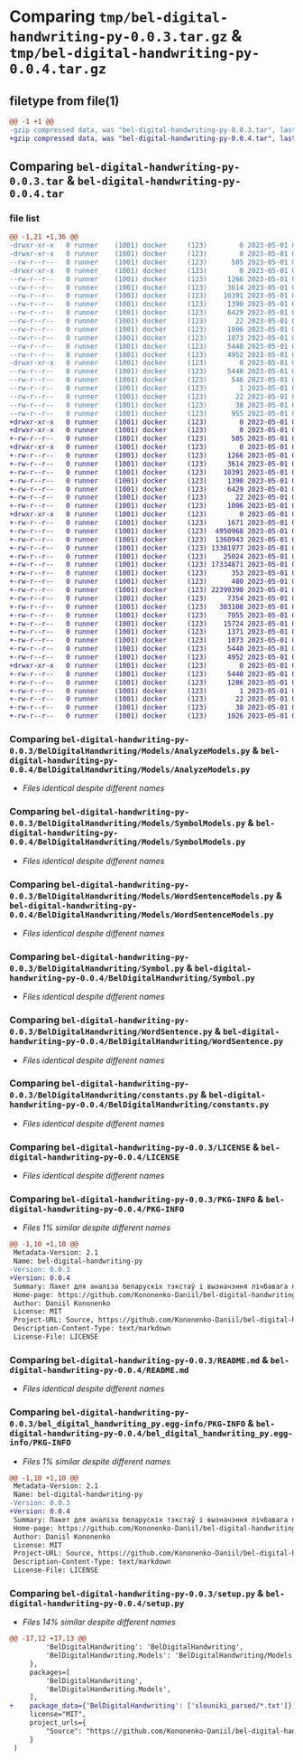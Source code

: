 # Comparing `tmp/bel-digital-handwriting-py-0.0.3.tar.gz` & `tmp/bel-digital-handwriting-py-0.0.4.tar.gz`

## filetype from file(1)

```diff
@@ -1 +1 @@
-gzip compressed data, was "bel-digital-handwriting-py-0.0.3.tar", last modified: Mon May  1 08:22:48 2023, max compression
+gzip compressed data, was "bel-digital-handwriting-py-0.0.4.tar", last modified: Mon May  1 08:29:07 2023, max compression
```

## Comparing `bel-digital-handwriting-py-0.0.3.tar` & `bel-digital-handwriting-py-0.0.4.tar`

### file list

```diff
@@ -1,21 +1,36 @@
-drwxr-xr-x   0 runner    (1001) docker     (123)        0 2023-05-01 08:22:48.838103 bel-digital-handwriting-py-0.0.3/
-drwxr-xr-x   0 runner    (1001) docker     (123)        0 2023-05-01 08:22:48.834103 bel-digital-handwriting-py-0.0.3/BelDigitalHandwriting/
--rw-r--r--   0 runner    (1001) docker     (123)      505 2023-05-01 08:22:27.000000 bel-digital-handwriting-py-0.0.3/BelDigitalHandwriting/BelDHAnalyser.py
-drwxr-xr-x   0 runner    (1001) docker     (123)        0 2023-05-01 08:22:48.838103 bel-digital-handwriting-py-0.0.3/BelDigitalHandwriting/Models/
--rw-r--r--   0 runner    (1001) docker     (123)     1266 2023-05-01 08:22:27.000000 bel-digital-handwriting-py-0.0.3/BelDigitalHandwriting/Models/AnalyzeModels.py
--rw-r--r--   0 runner    (1001) docker     (123)     3614 2023-05-01 08:22:27.000000 bel-digital-handwriting-py-0.0.3/BelDigitalHandwriting/Models/SymbolModels.py
--rw-r--r--   0 runner    (1001) docker     (123)    10391 2023-05-01 08:22:27.000000 bel-digital-handwriting-py-0.0.3/BelDigitalHandwriting/Models/WordSentenceModels.py
--rw-r--r--   0 runner    (1001) docker     (123)     1390 2023-05-01 08:22:27.000000 bel-digital-handwriting-py-0.0.3/BelDigitalHandwriting/Symbol.py
--rw-r--r--   0 runner    (1001) docker     (123)     6429 2023-05-01 08:22:27.000000 bel-digital-handwriting-py-0.0.3/BelDigitalHandwriting/WordSentence.py
--rw-r--r--   0 runner    (1001) docker     (123)       22 2023-05-01 08:22:27.000000 bel-digital-handwriting-py-0.0.3/BelDigitalHandwriting/__init__.py
--rw-r--r--   0 runner    (1001) docker     (123)     1006 2023-05-01 08:22:27.000000 bel-digital-handwriting-py-0.0.3/BelDigitalHandwriting/constants.py
--rw-r--r--   0 runner    (1001) docker     (123)     1073 2023-05-01 08:22:27.000000 bel-digital-handwriting-py-0.0.3/LICENSE
--rw-r--r--   0 runner    (1001) docker     (123)     5440 2023-05-01 08:22:48.838103 bel-digital-handwriting-py-0.0.3/PKG-INFO
--rw-r--r--   0 runner    (1001) docker     (123)     4952 2023-05-01 08:22:27.000000 bel-digital-handwriting-py-0.0.3/README.md
-drwxr-xr-x   0 runner    (1001) docker     (123)        0 2023-05-01 08:22:48.838103 bel-digital-handwriting-py-0.0.3/bel_digital_handwriting_py.egg-info/
--rw-r--r--   0 runner    (1001) docker     (123)     5440 2023-05-01 08:22:48.000000 bel-digital-handwriting-py-0.0.3/bel_digital_handwriting_py.egg-info/PKG-INFO
--rw-r--r--   0 runner    (1001) docker     (123)      546 2023-05-01 08:22:48.000000 bel-digital-handwriting-py-0.0.3/bel_digital_handwriting_py.egg-info/SOURCES.txt
--rw-r--r--   0 runner    (1001) docker     (123)        1 2023-05-01 08:22:48.000000 bel-digital-handwriting-py-0.0.3/bel_digital_handwriting_py.egg-info/dependency_links.txt
--rw-r--r--   0 runner    (1001) docker     (123)       22 2023-05-01 08:22:48.000000 bel-digital-handwriting-py-0.0.3/bel_digital_handwriting_py.egg-info/top_level.txt
--rw-r--r--   0 runner    (1001) docker     (123)       38 2023-05-01 08:22:48.838103 bel-digital-handwriting-py-0.0.3/setup.cfg
--rw-r--r--   0 runner    (1001) docker     (123)      955 2023-05-01 08:22:27.000000 bel-digital-handwriting-py-0.0.3/setup.py
+drwxr-xr-x   0 runner    (1001) docker     (123)        0 2023-05-01 08:29:07.611815 bel-digital-handwriting-py-0.0.4/
+drwxr-xr-x   0 runner    (1001) docker     (123)        0 2023-05-01 08:29:07.527815 bel-digital-handwriting-py-0.0.4/BelDigitalHandwriting/
+-rw-r--r--   0 runner    (1001) docker     (123)      505 2023-05-01 08:28:50.000000 bel-digital-handwriting-py-0.0.4/BelDigitalHandwriting/BelDHAnalyser.py
+drwxr-xr-x   0 runner    (1001) docker     (123)        0 2023-05-01 08:29:07.531815 bel-digital-handwriting-py-0.0.4/BelDigitalHandwriting/Models/
+-rw-r--r--   0 runner    (1001) docker     (123)     1266 2023-05-01 08:28:50.000000 bel-digital-handwriting-py-0.0.4/BelDigitalHandwriting/Models/AnalyzeModels.py
+-rw-r--r--   0 runner    (1001) docker     (123)     3614 2023-05-01 08:28:50.000000 bel-digital-handwriting-py-0.0.4/BelDigitalHandwriting/Models/SymbolModels.py
+-rw-r--r--   0 runner    (1001) docker     (123)    10391 2023-05-01 08:28:50.000000 bel-digital-handwriting-py-0.0.4/BelDigitalHandwriting/Models/WordSentenceModels.py
+-rw-r--r--   0 runner    (1001) docker     (123)     1390 2023-05-01 08:28:50.000000 bel-digital-handwriting-py-0.0.4/BelDigitalHandwriting/Symbol.py
+-rw-r--r--   0 runner    (1001) docker     (123)     6429 2023-05-01 08:28:50.000000 bel-digital-handwriting-py-0.0.4/BelDigitalHandwriting/WordSentence.py
+-rw-r--r--   0 runner    (1001) docker     (123)       22 2023-05-01 08:28:50.000000 bel-digital-handwriting-py-0.0.4/BelDigitalHandwriting/__init__.py
+-rw-r--r--   0 runner    (1001) docker     (123)     1006 2023-05-01 08:28:50.000000 bel-digital-handwriting-py-0.0.4/BelDigitalHandwriting/constants.py
+drwxr-xr-x   0 runner    (1001) docker     (123)        0 2023-05-01 08:29:07.611815 bel-digital-handwriting-py-0.0.4/BelDigitalHandwriting/slouniki_parsed/
+-rw-r--r--   0 runner    (1001) docker     (123)     1671 2023-05-01 08:28:50.000000 bel-digital-handwriting-py-0.0.4/BelDigitalHandwriting/slouniki_parsed/chastica.txt
+-rw-r--r--   0 runner    (1001) docker     (123)  4950968 2023-05-01 08:28:50.000000 bel-digital-handwriting-py-0.0.4/BelDigitalHandwriting/slouniki_parsed/dzeeprymetnik.txt
+-rw-r--r--   0 runner    (1001) docker     (123)  1360943 2023-05-01 08:28:50.000000 bel-digital-handwriting-py-0.0.4/BelDigitalHandwriting/slouniki_parsed/dzeeprysloue.txt
+-rw-r--r--   0 runner    (1001) docker     (123) 13381977 2023-05-01 08:28:50.000000 bel-digital-handwriting-py-0.0.4/BelDigitalHandwriting/slouniki_parsed/dzeyaslou.txt
+-rw-r--r--   0 runner    (1001) docker     (123)    25024 2023-05-01 08:28:50.000000 bel-digital-handwriting-py-0.0.4/BelDigitalHandwriting/slouniki_parsed/lychebnik.txt
+-rw-r--r--   0 runner    (1001) docker     (123) 17334871 2023-05-01 08:28:50.000000 bel-digital-handwriting-py-0.0.4/BelDigitalHandwriting/slouniki_parsed/nazounik.txt
+-rw-r--r--   0 runner    (1001) docker     (123)      353 2023-05-01 08:28:50.000000 bel-digital-handwriting-py-0.0.4/BelDigitalHandwriting/slouniki_parsed/pabochnae_slova.txt
+-rw-r--r--   0 runner    (1001) docker     (123)      480 2023-05-01 08:28:50.000000 bel-digital-handwriting-py-0.0.4/BelDigitalHandwriting/slouniki_parsed/predycatiu.txt
+-rw-r--r--   0 runner    (1001) docker     (123) 22399390 2023-05-01 08:28:50.000000 bel-digital-handwriting-py-0.0.4/BelDigitalHandwriting/slouniki_parsed/prymetnik.txt
+-rw-r--r--   0 runner    (1001) docker     (123)     7354 2023-05-01 08:28:50.000000 bel-digital-handwriting-py-0.0.4/BelDigitalHandwriting/slouniki_parsed/prynazounik.txt
+-rw-r--r--   0 runner    (1001) docker     (123)   303108 2023-05-01 08:28:50.000000 bel-digital-handwriting-py-0.0.4/BelDigitalHandwriting/slouniki_parsed/prysloue.txt
+-rw-r--r--   0 runner    (1001) docker     (123)     7055 2023-05-01 08:28:50.000000 bel-digital-handwriting-py-0.0.4/BelDigitalHandwriting/slouniki_parsed/vyklichnik.txt
+-rw-r--r--   0 runner    (1001) docker     (123)    15724 2023-05-01 08:28:50.000000 bel-digital-handwriting-py-0.0.4/BelDigitalHandwriting/slouniki_parsed/zaymenik.txt
+-rw-r--r--   0 runner    (1001) docker     (123)     1371 2023-05-01 08:28:50.000000 bel-digital-handwriting-py-0.0.4/BelDigitalHandwriting/slouniki_parsed/zluchnik.txt
+-rw-r--r--   0 runner    (1001) docker     (123)     1073 2023-05-01 08:28:50.000000 bel-digital-handwriting-py-0.0.4/LICENSE
+-rw-r--r--   0 runner    (1001) docker     (123)     5440 2023-05-01 08:29:07.611815 bel-digital-handwriting-py-0.0.4/PKG-INFO
+-rw-r--r--   0 runner    (1001) docker     (123)     4952 2023-05-01 08:28:50.000000 bel-digital-handwriting-py-0.0.4/README.md
+drwxr-xr-x   0 runner    (1001) docker     (123)        0 2023-05-01 08:29:07.611815 bel-digital-handwriting-py-0.0.4/bel_digital_handwriting_py.egg-info/
+-rw-r--r--   0 runner    (1001) docker     (123)     5440 2023-05-01 08:29:07.000000 bel-digital-handwriting-py-0.0.4/bel_digital_handwriting_py.egg-info/PKG-INFO
+-rw-r--r--   0 runner    (1001) docker     (123)     1286 2023-05-01 08:29:07.000000 bel-digital-handwriting-py-0.0.4/bel_digital_handwriting_py.egg-info/SOURCES.txt
+-rw-r--r--   0 runner    (1001) docker     (123)        1 2023-05-01 08:29:07.000000 bel-digital-handwriting-py-0.0.4/bel_digital_handwriting_py.egg-info/dependency_links.txt
+-rw-r--r--   0 runner    (1001) docker     (123)       22 2023-05-01 08:29:07.000000 bel-digital-handwriting-py-0.0.4/bel_digital_handwriting_py.egg-info/top_level.txt
+-rw-r--r--   0 runner    (1001) docker     (123)       38 2023-05-01 08:29:07.611815 bel-digital-handwriting-py-0.0.4/setup.cfg
+-rw-r--r--   0 runner    (1001) docker     (123)     1026 2023-05-01 08:28:50.000000 bel-digital-handwriting-py-0.0.4/setup.py
```

### Comparing `bel-digital-handwriting-py-0.0.3/BelDigitalHandwriting/Models/AnalyzeModels.py` & `bel-digital-handwriting-py-0.0.4/BelDigitalHandwriting/Models/AnalyzeModels.py`

 * *Files identical despite different names*

### Comparing `bel-digital-handwriting-py-0.0.3/BelDigitalHandwriting/Models/SymbolModels.py` & `bel-digital-handwriting-py-0.0.4/BelDigitalHandwriting/Models/SymbolModels.py`

 * *Files identical despite different names*

### Comparing `bel-digital-handwriting-py-0.0.3/BelDigitalHandwriting/Models/WordSentenceModels.py` & `bel-digital-handwriting-py-0.0.4/BelDigitalHandwriting/Models/WordSentenceModels.py`

 * *Files identical despite different names*

### Comparing `bel-digital-handwriting-py-0.0.3/BelDigitalHandwriting/Symbol.py` & `bel-digital-handwriting-py-0.0.4/BelDigitalHandwriting/Symbol.py`

 * *Files identical despite different names*

### Comparing `bel-digital-handwriting-py-0.0.3/BelDigitalHandwriting/WordSentence.py` & `bel-digital-handwriting-py-0.0.4/BelDigitalHandwriting/WordSentence.py`

 * *Files identical despite different names*

### Comparing `bel-digital-handwriting-py-0.0.3/BelDigitalHandwriting/constants.py` & `bel-digital-handwriting-py-0.0.4/BelDigitalHandwriting/constants.py`

 * *Files identical despite different names*

### Comparing `bel-digital-handwriting-py-0.0.3/LICENSE` & `bel-digital-handwriting-py-0.0.4/LICENSE`

 * *Files identical despite different names*

### Comparing `bel-digital-handwriting-py-0.0.3/PKG-INFO` & `bel-digital-handwriting-py-0.0.4/PKG-INFO`

 * *Files 1% similar despite different names*

```diff
@@ -1,10 +1,10 @@
 Metadata-Version: 2.1
 Name: bel-digital-handwriting-py
-Version: 0.0.3
+Version: 0.0.4
 Summary: Пакет для аналіза беларускіх тэкстаў і вызначэння лічбавага почырку пісьменніка
 Home-page: https://github.com/Kononenko-Daniil/bel-digital-handwriting-py
 Author: Daniil Kononenko
 License: MIT
 Project-URL: Source, https://github.com/Kononenko-Daniil/bel-digital-handwriting-py
 Description-Content-Type: text/markdown
 License-File: LICENSE
```

### Comparing `bel-digital-handwriting-py-0.0.3/README.md` & `bel-digital-handwriting-py-0.0.4/README.md`

 * *Files identical despite different names*

### Comparing `bel-digital-handwriting-py-0.0.3/bel_digital_handwriting_py.egg-info/PKG-INFO` & `bel-digital-handwriting-py-0.0.4/bel_digital_handwriting_py.egg-info/PKG-INFO`

 * *Files 1% similar despite different names*

```diff
@@ -1,10 +1,10 @@
 Metadata-Version: 2.1
 Name: bel-digital-handwriting-py
-Version: 0.0.3
+Version: 0.0.4
 Summary: Пакет для аналіза беларускіх тэкстаў і вызначэння лічбавага почырку пісьменніка
 Home-page: https://github.com/Kononenko-Daniil/bel-digital-handwriting-py
 Author: Daniil Kononenko
 License: MIT
 Project-URL: Source, https://github.com/Kononenko-Daniil/bel-digital-handwriting-py
 Description-Content-Type: text/markdown
 License-File: LICENSE
```

### Comparing `bel-digital-handwriting-py-0.0.3/setup.py` & `bel-digital-handwriting-py-0.0.4/setup.py`

 * *Files 14% similar despite different names*

```diff
@@ -17,12 +17,13 @@
         'BelDigitalHandwriting': 'BelDigitalHandwriting',
         'BelDigitalHandwriting.Models': 'BelDigitalHandwriting/Models'
     },
     packages=[
         'BelDigitalHandwriting',
         'BelDigitalHandwriting.Models',
     ],
+    package_data={'BelDigitalHandwriting': ['slouniki_parsed/*.txt']},
     license="MIT",
     project_urls={
         "Source": "https://github.com/Kononenko-Daniil/bel-digital-handwriting-py"
     }
 )
```

